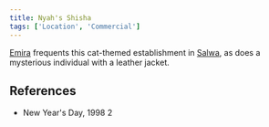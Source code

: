 ```yaml
---
title: Nyah's Shisha
tags: ['Location', 'Commercial']
---
```

[Emira](/_wiki/emira.md) frequents this cat-themed establishment in [Salwa](/_wiki/salwa.md), as does a mysterious individual with a leather jacket.

## References
- New Year's Day, 1998 2
